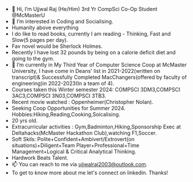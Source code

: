 - 👋 Hi, I’m Ujjwal Raj (He/Him) 3rd Yr CompSci Co-Op Student @McMasterU
- 👀 I’m interested in Coding and Socialising.
- Humanity above everything
- I do like to read books, currently I am reading - Thinking, Fast and Slow(5 pages per day).
- Fav novel would be Sherlock Holmes.
- Recently I have lost 32 pounds by being on a calorie deficit diet and going to the gym. 
- 🌱 I’m currently in My Third Year of Computer Science Coop at McMaster University, I have come in Deans' list in 2021-2022(written on transcript)& Successfully Completed MacChangers(offered by faculty of engineering)in 2022-2023(In a team of 4).
- Courses taken this Winter semester 2024: COMPSCI 3DM3,COMPSCI 3AC3,COMPSCI 3N03,COMPSCI 3TB3.
- Recent movie watched : Oppenheimer(Christopher Nolan).
- Seeking Coop Opportunities for Summer 2024.
Hobbies:Hiking,Reading,Cooking,Soicalising.
- 20 yrs old.
- Extracurricular activities : Gym,Badminton,Hiking,Sponsorship Exec at Deltahacks(McMaster Hackathon Club),watching F1,Soccer.
- Soft Skils: Polite+Confident+Ambivert/Extrovert(on situations)+Diligent+Team Player+Professional+Time Management+Logical & Critical Analytical Thinking.
- Hardwork Beats Talent.
- 📫 You can reach to me via ujjwalraj2003@outlook.com.
- To get to know more about me let's connect on linkedin. Thanks!

<!---
UjjwalRaj18/UjjwalRaj18 is a ✨ special ✨ repository because its `README.md` (this file) appears on your GitHub profile.
You can click the Preview link to take a look at your changes.
--->
